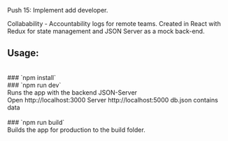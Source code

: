 Push 15: Implement add developer.

Collabability - Accountability logs for remote teams. Created in React with Redux for state management and JSON Server as a mock back-end.

## Usage:<br/>

<br/>
### `npm install`<br/>
### `npm run dev`<br/>
Runs the app with the backend JSON-Server<br/>
Open http://localhost:3000 Server http://localhost:5000 db.json contains data<br/>
<br/>
### `npm run build`<br/>
Builds the app for production to the build folder.
